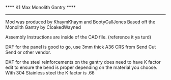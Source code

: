**** K1 Max Monolith Gantry ****
________________________________


Mod was produced by KhaymKhaym and BootyCallJones 
Based off the Monolith Gantry by CloakedWayned

Assembly Instructions are inside of the CAD file. (reference it ya turd)

DXF for the panel is good to go, use 3mm thick A36 CRS from Send Cut Send or other vendor. 

DXF for the steel reinforcements on the gantry does need to have K factor edit to ensure the bend is proper depending on the material you choose. With 304 Stainless steel the K factor is .66
